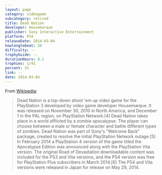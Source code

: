 ```yaml
---
layout: page
category: videogame
subcategory: retired
title: Dead Nation
developer: Housemarque
publisher: Sony Interactive Entertainment
platform: PS4
releaseDate: 2014-03-04
howlongtobeat: 20
difficulty: --
trophyGuide: --
durationHours: 0.2
trophies: 1/41
percent: 2%
link: --
date: 2014-03-04
---
```


From [Wikipedia](https://en.wikipedia.org/wiki/Dead_Nation):

> Dead Nation is a top-down shoot 'em up video game for the PlayStation 3 developed by video game developer Housemarque. It was released on November 30, 2010 in North America, and December 1 in the PAL region, on PlayStation Network.[4] Dead Nation takes place in a world afflicted by a zombie apocalypse. The player can choose between a male or female character and battle different types of zombies. Dead Nation was part of Sony's "Welcome Back" package, created to resolve the initial PlayStation Network outage.[5] In February 2014 a PlayStation 4 version of the game titled the Apocalypse Edition was announced along with the PlayStation Vita version. The original Road of Devastation downloadable content was included for the PS3 and Vita versions, and the PS4 version was free for PlayStation Plus subscribers in March 2014.[6] The PS4 and Vita versions were released in Japan for release on May 29, 2014.
